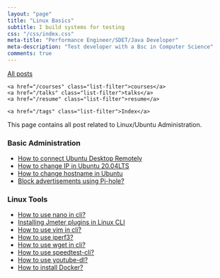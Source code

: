 ```yaml
---
layout: "page"
title: "Linux Basics"
subtitle: I build systems for testing
css: "/css/index.css"
meta-title: "Performance Engineer/SDET/Java Developer"
meta-description: "Test developer with a Bsc in Computer Science"
comments: true
---
```

<div class="list-filters">
    <a href="/" class="list-filter filter-selected">All posts</a>

    <a href="/courses" class="list-filter">courses</a>
	<a href="/talks" class="list-filter">talks</a>
    <a href="/resume" class="list-filter">resume</a>

    <a href="/tags" class="list-filter">Index</a>
</div>

This page contains all post related to Linux/Ubuntu Administration.

### Basic Administration 
- [How to connect Ubuntu Desktop Remotely](https://sarkershantonu.github.io/blog/connect-Ubuntu-server-Desktop-Remotely-vnc-rdp-windows/)
- [How to change IP in Ubuntu 20.04LTS](https://sarkershantonu.github.io/2020/06/11/ubuntu-ip-change/)
- [How to change hostname in Ubuntu](https://sarkershantonu.github.io/2019/04/16/ubuntu-host-name-change/)
- [Block advertisements using Pi-hole?](https://sarkershantonu.github.io/2018/06/28/pi-hole-basics/)

### Linux Tools
- [How to use nano in cli?](https://sarkershantonu.github.io/2019/06/13/nano-basics/)
- [Installing Jmeter plugins in Linux CLI](https://sarkershantonu.github.io/2021/01/06/install-jmeter-plugins-cli/)
- [How to use vim in cli?](https://sarkershantonu.github.io/2019/01/16/vim-basics/)
- [How to use iperf3?](https://sarkershantonu.github.io/2018/04/16/iperf3-basics/)
- [How to use wget in cli?](https://sarkershantonu.github.io/2018/03/25/wget-basics/)
- [How to use speedtest-cli?](https://sarkershantonu.github.io/2018/02/21/speedtest-cli-basics/)
- [How to use youtube-dl?](https://sarkershantonu.github.io/2018/01/28/youtube-dl-basics/)
- [How to install Docker?](https://sarkershantonu.github.io/2016/03/08/install-docker/)

